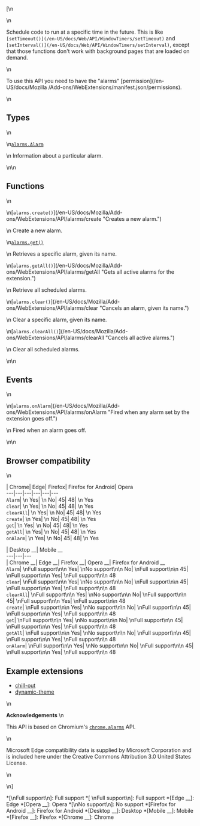 [\n

\n

Schedule code to run at a specific time in the future. This is like
`[setTimeout()](/en-US/docs/Web/API/WindowTimers/setTimeout)` and
`[setInterval()](/en-US/docs/Web/API/WindowTimers/setInterval)`, except that
those functions don't work with background pages that are loaded on demand.

\n

To use this API you need to have the "alarms" [permission](/en-US/docs/Mozilla
/Add-ons/WebExtensions/manifest.json/permissions).

\n

## Types

\n

\n[`alarms.Alarm`](/en-US/docs/Mozilla/Add-ons/WebExtensions/API/alarms/Alarm
"Information about a single alarm. This object is returned from alarms.get\(\)
and alarms.getAll\(\), and is passed into the alarms.onAlarm listener.")

\n    Information about a particular alarm.

\n\n

## Functions

\n

\n[`alarms.create()`](/en-US/docs/Mozilla/Add-
ons/WebExtensions/API/alarms/create "Creates a new alarm.")

\n    Create a new alarm.

\n[`alarms.get()`](/en-US/docs/Mozilla/Add-ons/WebExtensions/API/alarms/get
"Gets an alarm, given its name.")

\n    Retrieves a specific alarm, given its name.

\n[`alarms.getAll()`](/en-US/docs/Mozilla/Add-
ons/WebExtensions/API/alarms/getAll "Gets all active alarms for the
extension.")

\n    Retrieve all scheduled alarms.

\n[`alarms.clear()`](/en-US/docs/Mozilla/Add-
ons/WebExtensions/API/alarms/clear "Cancels an alarm, given its name.")

\n    Clear a specific alarm, given its name.

\n[`alarms.clearAll()`](/en-US/docs/Mozilla/Add-
ons/WebExtensions/API/alarms/clearAll "Cancels all active alarms.")

\n    Clear all scheduled alarms.

\n\n

## Events

\n

\n[`alarms.onAlarm`](/en-US/docs/Mozilla/Add-
ons/WebExtensions/API/alarms/onAlarm "Fired when any alarm set by the
extension goes off.")

\n    Fired when an alarm goes off.

\n\n

## Browser compatibility

\n

| Chrome| Edge| Firefox| Firefox for Android| Opera  
---|---|---|---|---|---  
`Alarm`| \n Yes| \n No| 45| 48| \n Yes  
`clear`| \n Yes| \n No| 45| 48| \n Yes  
`clearAll`| \n Yes| \n No| 45| 48| \n Yes  
`create`| \n Yes| \n No| 45| 48| \n Yes  
`get`| \n Yes| \n No| 45| 48| \n Yes  
`getAll`| \n Yes| \n No| 45| 48| \n Yes  
`onAlarm`| \n Yes| \n No| 45| 48| \n Yes  
  
| Desktop __| Mobile __  
---|---|---  
| Chrome __| Edge __| Firefox __| Opera __| Firefox for Android __  
`Alarm`|  \nFull support\n\n Yes| \nNo support\n\n No| \nFull support\n\n 45|
\nFull support\n\n Yes| \nFull support\n\n 48  
`clear`| \nFull support\n\n Yes| \nNo support\n\n No| \nFull support\n\n 45|
\nFull support\n\n Yes| \nFull support\n\n 48  
`clearAll`| \nFull support\n\n Yes| \nNo support\n\n No| \nFull support\n\n
45| \nFull support\n\n Yes| \nFull support\n\n 48  
`create`| \nFull support\n\n Yes| \nNo support\n\n No| \nFull support\n\n 45|
\nFull support\n\n Yes| \nFull support\n\n 48  
`get`| \nFull support\n\n Yes| \nNo support\n\n No| \nFull support\n\n 45|
\nFull support\n\n Yes| \nFull support\n\n 48  
`getAll`| \nFull support\n\n Yes| \nNo support\n\n No| \nFull support\n\n 45|
\nFull support\n\n Yes| \nFull support\n\n 48  
`onAlarm`| \nFull support\n\n Yes| \nNo support\n\n No| \nFull support\n\n 45|
\nFull support\n\n Yes| \nFull support\n\n 48  
  
## Example extensions

  * [chill-out](https://github.com/mdn/webextensions-examples/tree/master/chill-out)
  * [dynamic-theme](https://github.com/mdn/webextensions-examples/tree/master/dynamic-theme)

\n

 **Acknowledgements** \n

This API is based on Chromium's
[`chrome.alarms`](https://developer.chrome.com/extensions/alarms) API.

\n

Microsoft Edge compatibility data is supplied by Microsoft Corporation and is
included here under the Creative Commons Attribution 3.0 United States
License.

\n

\n]

  *[\nFull support\n]: Full support
  *[ \nFull support\n]: Full support
  *[Edge __]: Edge
  *[Opera __]: Opera
  *[\nNo support\n]: No support
  *[Firefox for Android __]: Firefox for Android
  *[Desktop __]: Desktop
  *[Mobile __]: Mobile
  *[Firefox __]: Firefox
  *[Chrome __]: Chrome

